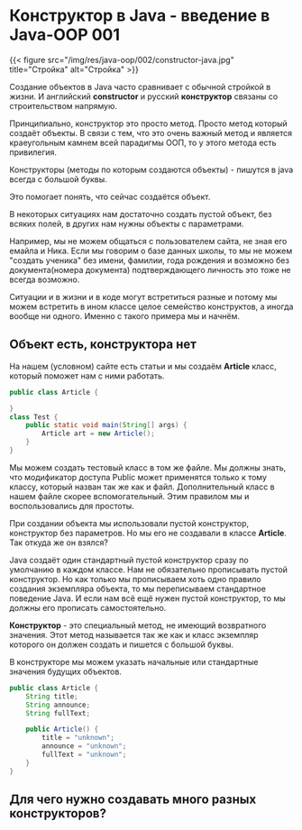 # Конструктор в Java - введение в Java-OOP 001

{{< figure src="/img/res/java-oop/002/constructor-java.jpg" title="Стройка" alt="Стройка" >}}

Создание объектов в Java часто сравнивает с обычной стройкой в жизни. И английский **constructor** и русский **конструктор** связаны со строительством напрямую. 

Принципиально, конструктор это просто метод. Просто метод который создаёт объекты. В связи с тем, что это очень важный метод и является краеугольным камнем всей парадигмы ООП, то у этого метода есть привилегия.

Конструкторы (методы по которым создаются объекты) - пишутся в java всегда с большой буквы.
 
Это помогает понять, что сейчас создаётся объект. 
 
В некоторых ситуациях нам достаточно создать пустой объект, без всяких полей, в других нам нужны объекты с параметрами. 
 
Например, мы не можем общаться с пользователем сайта, не зная его емайла и Ника. Если мы говорим о базе данных школы, то мы не можем "создать ученика" без имени, фамилии, года рождения и возможно без документа(номера документа) подтверждающего личность это тоже не всегда возможно. 
 
 Ситуации и в жизни и в коде могут встретиться разные и потому мы можем встретить в ином классе целое семейство конструктов, а иногда вообще ни одного. Именно с такого примера мы и начнём.
 
## Объект есть, конструктора нет
 
На нашем (условном) сайте есть статьи и мы создаём **Article** класс, который поможет нам с ними работать. 
 
```Java
public class Article {

}
class Test {
    public static void main(String[] args) {
        Article art = new Article();
    }
}
```

Мы можем создать тестовый класс в том же файле. Мы должны знать, что модификатор доступа Public может применятся только к тому классу, который назван так же как и файл. Дополнительный класс в нашем файле скорее вспомогательный. Этим правилом мы и воспользовались для простоты. 

При создании объекта мы использовали пустой конструктор, конструктор без параметров. Но мы его не создавали в классе **Article**. Так откуда же он взялся?

Java создаёт один стандартный пустой конструктор сразу по умолчанию в каждом классе. Нам не обязательно прописывать пустой конструктор. Но как только мы прописываем хоть одно правило создания экземпляра объекта, то мы переписываем стандартное поведение Java. И если нам всё ещё нужен пустой конструктор, то мы должны его прописать самостоятельно. 

**Конструктор** - это специальный метод, не имеющий возвратного значения. Этот метод называется так же как и класс экземпляр которого он должен создать и пишется с большой буквы. 

В конструкторе мы можем указать начальные или стандартные значения будущих объектов.

```Java
public class Article {
    String title;
    String announce;
    String fullText;

    public Article() {
        title = "unknown";
        announce = "unknown";
        fullText = "unknown";
    }
}
```

## Для чего нужно создавать много разных конструкторов?